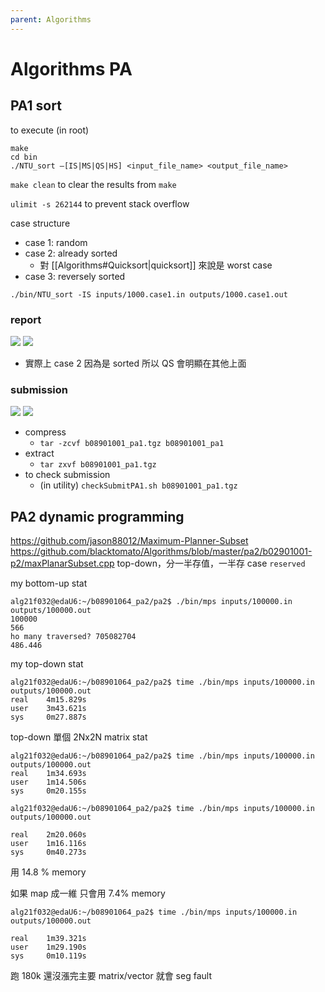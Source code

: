 ```yaml
---
parent: Algorithms
---
```

# Algorithms PA
## PA1 sort
to execute (in root)
```
make
cd bin
./NTU_sort –[IS|MS|QS|HS] <input_file_name> <output_file_name>
```
`make clean` to clear the results from `make` 

`ulimit -s 262144` to prevent stack overflow

case structure
- case 1: random
- case 2: already sorted
	- 對 [[Algorithms#Quicksort|quicksort]] 來說是 worst case
- case 3: reversely sorted

`./bin/NTU_sort -IS inputs/1000.case1.in outputs/1000.case1.out`

### report
![](https://i.imgur.com/dtXdJWj.png)
![](https://i.imgur.com/OV2ocET.png)
- 實際上 case 2 因為是 sorted 所以 QS 會明顯在其他上面

### submission
![](https://i.imgur.com/GQhb0FD.png)
![](https://i.imgur.com/loZL2eL.png)

- compress
	- `tar -zcvf b08901001_pa1.tgz b08901001_pa1`
- extract
	- `tar zxvf b08901001_pa1.tgz`
- to check submission
	- (in utility) `checkSubmitPA1.sh b08901001_pa1.tgz`

## PA2 dynamic programming
<https://github.com/jason88012/Maximum-Planner-Subset>
<https://github.com/blacktomato/Algorithms/blob/master/pa2/b02901001-p2/maxPlanarSubset.cpp>
top-down，分一半存值，一半存 case
`reserved`

my bottom-up stat
```
alg21f032@edaU6:~/b08901064_pa2/pa2$ ./bin/mps inputs/100000.in outputs/100000.out
100000
566
ho many traversed? 705082704
486.446
```

my top-down stat
```
alg21f032@edaU6:~/b08901064_pa2/pa2$ time ./bin/mps inputs/100000.in outputs/100000.out
real    4m15.829s
user    3m43.621s
sys     0m27.887s
```

top-down 單個 2Nx2N matrix stat
```
alg21f032@edaU6:~/b08901064_pa2/pa2$ time ./bin/mps inputs/100000.in outputs/100000.out
real    1m34.693s
user    1m14.506s
sys     0m20.155s
```

```
alg21f032@edaU6:~/b08901064_pa2/pa2$ time ./bin/mps inputs/100000.in outputs/100000.out

real    2m20.060s
user    1m16.116s
sys     0m40.273s
```
用 14.8 % memory

如果 map 成一維
只會用 7.4% memory
```
alg21f032@edaU6:~/b08901064_pa2$ time ./bin/mps inputs/100000.in outputs/100000.out

real    1m39.321s
user    1m29.190s
sys     0m10.119s
```

跑 180k 還沒漲完主要 matrix/vector 就會 seg fault